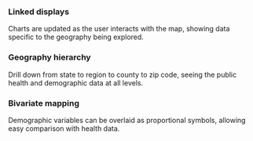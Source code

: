### Linked displays
Charts are updated as the user interacts with the map, showing data specific to the geography being explored.

### Geography hierarchy
Drill down from state to region to county to zip code, seeing the public health and demographic data at all levels.

### Bivariate mapping
Demographic variables can be overlaid as proportional symbols, allowing easy comparison with health data.
